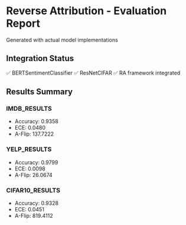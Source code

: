 # Reverse Attribution - Evaluation Report
Generated with actual model implementations

## Integration Status
✅ BERTSentimentClassifier
✅ ResNetCIFAR
✅ RA framework integrated

## Results Summary

### IMDB_RESULTS
- Accuracy: 0.9358
- ECE: 0.0480
- A-Flip: 137.7222

### YELP_RESULTS
- Accuracy: 0.9799
- ECE: 0.0098
- A-Flip: 26.0674

### CIFAR10_RESULTS
- Accuracy: 0.9328
- ECE: 0.0451
- A-Flip: 819.4112